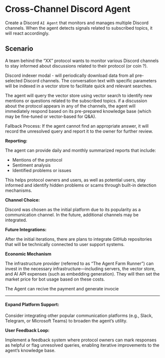# Cross-Channel Discord Agent


Create a Discord `AI Agent` that monitors and manages multiple Discord channels. When the agent detects signals related to subscribed topics, it will react accordingly.

## Scenario

A team behind the “XX” protocol wants to monitor various Discord channels to stay informed about discussions related to their protocol (or coin ?).


Discord indexer modal -  will periodically download data from all pre-selected Discord channels. The conversation text with specific parameters will be indexed in a vector store to facilitate quick and relevant searches.

The agent will query the vector store using vector search to identify new mentions or questions related to the subscribed topics. if a discussion about the protocol appears in any of the channels, the agent will immediately respond based on its pre-prepared knowledge base (which may be fine-tuned or vector-based for Q&A).

Fallback Process: If the agent cannot find an appropriate answer, it will record the unresolved query and report it to the owner for further review.

**Reporting:**

The agent can provide daily and monthly summarized reports that include:

- Mentions of the protocol
- Sentiment analysis
- Identified problems or issues

This helps protocol owners and users, as well as potential users, stay informed and identify hidden problems or scams through built-in detection mechanisms.

**Channel Choice:**

Discord was chosen as the initial platform due to its popularity as a communication channel. In the future, additional channels may be integrated.

**Future Integrations:**

After the initial iterations, there are plans to integrate GitHub repositories that will be technically connected to user support systems.

**Economic Mechanism**

The infrastructure provider (referred to as “The Agent Farm Runner”) can invest in the necessary infrastructure—including servers, the vector store, and AI API expenses (such as embedding generation). They will then set the market price for bot usage based on these costs.

The Agent can recive the payment and generate invocie 

---


####  Expand Platform Support:

Consider integrating other popular communication platforms (e.g., Slack, Telegram, or Microsoft Teams) to broaden the agent’s utility.

**User Feedback Loop:**

Implement a feedback system where protocol owners can mark responses as helpful or flag unresolved queries, enabling iterative improvements to the agent’s knowledge base.






